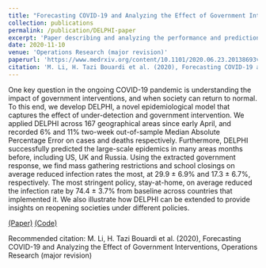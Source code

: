 ```yaml
---
title: "Forecasting COVID-19 and Analyzing the Effect of Government Interventions"
collection: publications
permalink: /publication/DELPHI-paper
excerpt: 'Paper describing and analyzing the performance and predictions of the DELPHI (Differential Equations Lead to Predictions of Hospitalizations and Infections) epidemiological model for COVID-19. This paper also analyzes the effect of government interventions, as it is a central part of the model and its extensions.'
date: 2020-11-10
venue: 'Operations Research (major revision)'
paperurl: 'https://www.medrxiv.org/content/10.1101/2020.06.23.20138693v1.full.pdf'
citation: 'M. Li, H. Tazi Bouardi et al. (2020), Forecasting COVID-19 and Analyzing the Effect of Government Interventions, Operations Research (major revision).'
---
```

One key question in the ongoing COVID-19 pandemic is understanding the impact of government interventions, and when society can return to normal. To this end, we develop DELPHI, a novel epidemiological model that captures the effect of under-detection and government intervention. We applied DELPHI across 167 geographical areas since early April, and recorded 6% and 11% two-week out-of-sample Median Absolute Percentage Error on cases and deaths respectively. Furthermore, DELPHI successfully predicted the large-scale epidemics in many areas months before, including US, UK and Russia. Using the extracted government response, we find mass gathering restrictions and school closings on average reduced infection rates the most, at 29.9 ± 6.9% and 17.3 ± 6.7%, respectively. The most stringent policy, stay-at-home, on average reduced the infection rate by 74.4 ± 3.7% from baseline across countries that implemented it. We also illustrate how DELPHI can be extended to provide insights on reopening societies under different policies.

[(Paper)](https://www.medrxiv.org/content/10.1101/2020.06.23.20138693v1.full.pdf) [(Code)](https://github.com/COVIDAnalytics/DELPHI)

Recommended citation: M. Li, H. Tazi Bouardi et al. (2020), Forecasting COVID-19 and Analyzing the Effect of Government Interventions, Operations Research (major revision)
